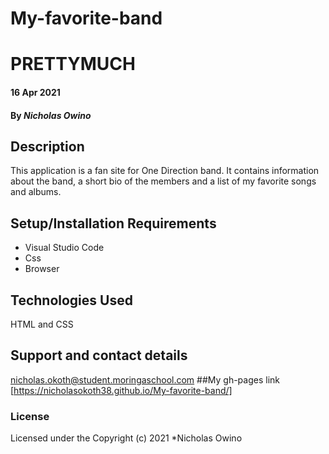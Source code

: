 # My-favorite-band
# PRETTYMUCH
#### 16 Apr 2021
#### By *Nicholas Owino*
## Description
This application is a fan site for One Direction band. It contains information about the band, a short bio of the members and a list of my favorite songs and albums. 
## Setup/Installation Requirements
* Visual Studio Code
* Css
* Browser
## Technologies Used
HTML and CSS
## Support and contact details
nicholas.okoth@student.moringaschool.com
##My gh-pages link
[https://nicholasokoth38.github.io/My-favorite-band/]
### License
Licensed under the 
Copyright (c) 2021 *Nicholas Owino